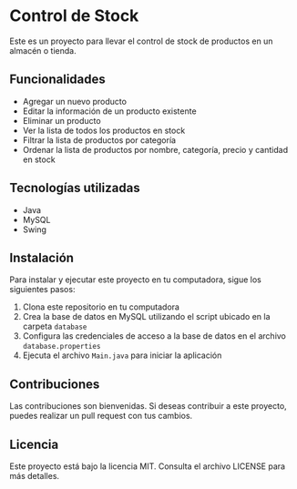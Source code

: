 # Control de Stock

Este es un proyecto para llevar el control de stock de productos en un almacén o tienda.

## Funcionalidades

- Agregar un nuevo producto
- Editar la información de un producto existente
- Eliminar un producto
- Ver la lista de todos los productos en stock
- Filtrar la lista de productos por categoría
- Ordenar la lista de productos por nombre, categoría, precio y cantidad en stock

## Tecnologías utilizadas

- Java
- MySQL
- Swing

## Instalación

Para instalar y ejecutar este proyecto en tu computadora, sigue los siguientes pasos:

1. Clona este repositorio en tu computadora
2. Crea la base de datos en MySQL utilizando el script ubicado en la carpeta `database`
3. Configura las credenciales de acceso a la base de datos en el archivo `database.properties`
4. Ejecuta el archivo `Main.java` para iniciar la aplicación

## Contribuciones

Las contribuciones son bienvenidas. Si deseas contribuir a este proyecto, puedes realizar un pull request con tus cambios.

## Licencia

Este proyecto está bajo la licencia MIT. Consulta el archivo LICENSE para más detalles.
